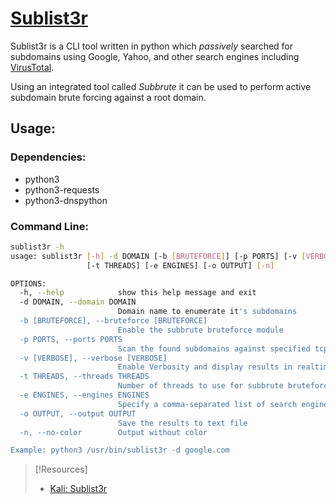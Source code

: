 
# [Sublist3r](https://www.kali.org/tools/sublist3r/)
Sublist3r is a CLI tool written in python which *passively* searched for subdomains using Google, Yahoo, and other search engines including [VirusTotal](reverse-engineering/Virus-Total.md).

Using an integrated tool called *Subbrute* it can be used to perform active subdomain brute forcing against a root domain.
## Usage:
### Dependencies:
- python3
- python3-requests
- python3-dnspython
### Command Line:
```bash
sublist3r -h
usage: sublist3r [-h] -d DOMAIN [-b [BRUTEFORCE]] [-p PORTS] [-v [VERBOSE]]
                 [-t THREADS] [-e ENGINES] [-o OUTPUT] [-n]

OPTIONS:
  -h, --help            show this help message and exit
  -d DOMAIN, --domain DOMAIN
                        Domain name to enumerate it's subdomains
  -b [BRUTEFORCE], --bruteforce [BRUTEFORCE]
                        Enable the subbrute bruteforce module
  -p PORTS, --ports PORTS
                        Scan the found subdomains against specified tcp ports
  -v [VERBOSE], --verbose [VERBOSE]
                        Enable Verbosity and display results in realtime
  -t THREADS, --threads THREADS
                        Number of threads to use for subbrute bruteforce
  -e ENGINES, --engines ENGINES
                        Specify a comma-separated list of search engines
  -o OUTPUT, --output OUTPUT
                        Save the results to text file
  -n, --no-color        Output without color

Example: python3 /usr/bin/sublist3r -d google.com
```

> [!Resources]
> - [Kali: Sublist3r](https://www.kali.org/tools/sublist3r)


